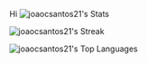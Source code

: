 Hi 
![joaocsantos21's Stats](https://github-readme-stats.vercel.app/api?username=joaocsantos21&theme=gotham&show_icons=true&hide_border=false&count_private=true)

![joaocsantos21's Streak](https://github-readme-streak-stats.herokuapp.com/?user=joaocsantos21&theme=gotham&hide_border=false)

![joaocsantos21's Top Languages](https://github-readme-stats.vercel.app/api/top-langs/?username=joaocsantos21&theme=gotham&show_icons=true&hide_border=false&layout=compact)

